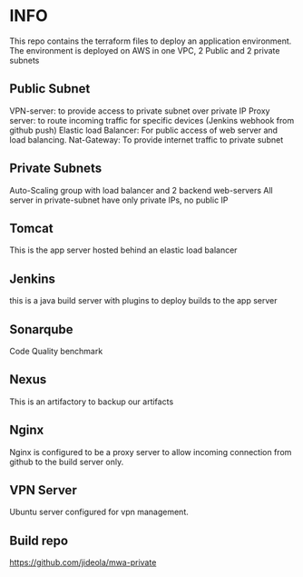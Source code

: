 # INFO

This repo contains the terraform files to deploy an application environment.
The environment is deployed on AWS in one VPC, 2 Public  and 2 private subnets

## Public Subnet
VPN-server: to provide access to private subnet over private IP
Proxy server: to route incoming traffic for specific devices (Jenkins webhook from github push)
Elastic load Balancer: For public access of web server and load balancing.
Nat-Gateway: To provide internet traffic to private subnet

## Private Subnets

Auto-Scaling group with load balancer and 2 backend web-servers
All server in private-subnet have only private IPs, no public IP

## Tomcat

This is the app server hosted behind an elastic load balancer

## Jenkins

this is a java build server with plugins to deploy builds to the app server

## Sonarqube

Code Quality benchmark

## Nexus

This is an artifactory to backup our artifacts

## Nginx

Nginx is configured to be a proxy server to allow incoming connection from github to the build server only.

## VPN Server

Ubuntu server configured for vpn management.


## Build repo

https://github.com/jideola/mwa-private